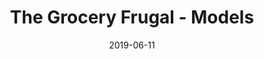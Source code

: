 ---
layout: single
title: "The Grocery Frugal - Models"
date: 2019-06-11
tags: [java, hibernate, postgresql]
header:
  overlay_image: "/assets/images/the-grocery-frugal/chantal-garnier-1464696-unsplash.jpg"
  caption: "Photo by Chantal Garnier on [**Unsplash**](https://unsplash.com)"
  overlay_color: "#000"
  overlay_filter: 0.6
---